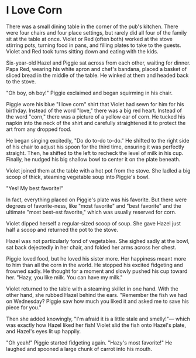 # I Love Corn

There was a small dining table in the corner of the pub's kitchen. There were four chairs and four place settings, but rarely did all four of the family sit at the table at once. Violet or Red (often both) worked at the stove stirring pots, turning food in pans, and filling plates to take to the guests. Violet and Red took turns sitting down and eating with the kids.

Six-year-old Hazel and Piggie sat across from each other, waiting for dinner. Papa Red, wearing his white apron and chef's bandana, placed a basket of sliced bread in the middle of the table. He winked at them and headed back to the stove.

"Oh boy, oh boy!" Piggie exclaimed and began squirming in his chair.

Piggie wore his blue "I love corn" shirt that Violet had sewn for him for his birthday. Instead of the word "love," there was a big red heart. Instead of the word "corn," there was a picture of a yellow ear of corn. He tucked his napkin into the neck of the shirt and carefully straightened it to protect the art from any dropped food.

He began singing excitedly, "Do do to-do to-do." He shifted to the right side of his chair to adjust his spoon for the third time, ensuring it was perfectly straight. Then, he shifted to the left to recheck the level of milk in his cup. Finally, he nudged his big shallow bowl to center it on the plate beneath.

Violet joined them at the table with a hot pot from the stove. She ladled a big scoop of thick, steaming vegetable soup into Piggie's bowl.

"Yes! My best favorite!"

In fact, everything placed on Piggie's plate was his favorite. But there were degrees of favorite-ness, like "most favorite" and "best favorite" and the ultimate "most best-est favorite," which was usually reserved for corn.

Violet dipped herself a regular-sized scoop of soup. She gave Hazel just half a scoop and returned the pot to the stove.

Hazel was not particularly fond of vegetables. She sighed sadly at the bowl, sat back dejectedly in her chair, and folded her arms across her chest.

Piggie loved food, but he loved his sister more. Her happiness meant more to him than all the corn in the world. He stopped his excited fidgeting and frowned sadly. He thought for a moment and slowly pushed his cup toward her. "Hazy, you like milk. You can have my milk."

Violet returned to the table with a steaming skillet in one hand. With the other hand, she rubbed Hazel behind the ears. "Remember the fish we had on Wednesday? Piggie saw how much you liked it and asked me to save his piece for you."

Then she added knowingly, "I'm afraid it is a little stale and smelly!"— which was exactly how Hazel liked her fish! Violet slid the fish onto Hazel's plate, and Hazel's eyes lit up happily.

"Oh yeah!" Piggie started fidgeting again. "Hazy's most favorite!" He laughed and spooned a large chunk of carrot into his mouth.

